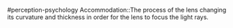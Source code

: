 #perception-psychology 
Accommodation::The process of the lens changing its curvature and thickness in order for the lens to focus the light rays.